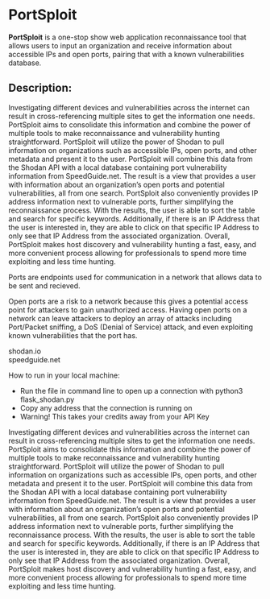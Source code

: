 # PortSploit

**PortSploit** is a one-stop show web application reconnaissance tool that allows users to input an organization and receive information about accessible IPs and open ports, pairing that with a known vulnerabilities database.


## Description: 
Investigating different devices and vulnerabilities across the internet can result in cross-referencing multiple sites to get the information one needs. 
PortSploit aims to consolidate this information and combine the power of multiple tools to make reconnaissance and vulnerability hunting straightforward. 
PortSploit will utilize the power of Shodan to pull information on organizations such as accessible IPs, open ports, and other metadata and present it to the user. 
PortSploit will combine this data from the Shodan API with a local database containing port vulnerability information from SpeedGuide.net. 
The result is a view that provides a user with information about an organization’s open ports and potential vulnerabilities, all from one search. 
PortSploit also conveniently provides IP address information next to vulnerable ports, further simplifying the reconnaissance process. 
With the results, the user is able to sort the table and search for specific keywords. 
Additionally, if there is an IP Address that the user is interested in, they are able to click on that specific IP Address to only see that IP Address from the associated organization. 
Overall, PortSploit makes host discovery and vulnerability hunting a fast, easy, and more convenient process allowing for professionals to spend more time exploiting and less time hunting.

Ports are endpoints used for communication in a network that allows data to be sent and recieved. 

Open ports are a risk to a network because this gives a potential access point for attackers to gain unauthorized access. 
Having open ports on a network can leave attackers to deploy an array of attacks including Port/Packet sniffing, a DoS (Denial of Service) attack, 
and even exploiting known vulnerabilities that the port has. 



shodan.io </br>
speedguide.net </br>

How to run in your local machine: 

- Run the file in command line to open up a connection with python3 flask_shodan.py
- Copy any address that the connection is running on
- Warning! This takes your credits away from your API Key



Investigating different devices and vulnerabilities across the internet can result in cross-referencing multiple sites to get the information one needs. PortSploit aims to consolidate this information and combine the power of multiple tools to make reconnaissance and vulnerability hunting straightforward. PortSploit will utilize the power of Shodan to pull information on organizations such as accessible IPs, open ports, and other metadata and present it to the user. PortSploit will combine this data from the Shodan API with a local database containing port vulnerability information from SpeedGuide.net. The result is a view that provides a user with information about an organization’s open ports and potential vulnerabilities, all from one search. PortSploit also conveniently provides IP address information next to vulnerable ports, further simplifying the reconnaissance process. With the results, the user is able to sort the table and search for specific keywords. Additionally, if there is an IP Address that the user is interested in, they are able to click on that specific IP Address to only see that IP Address from the associated organization. Overall, PortSploit makes host discovery and vulnerability hunting a fast, easy, and more convenient process allowing for professionals to spend more time exploiting and less time hunting.
